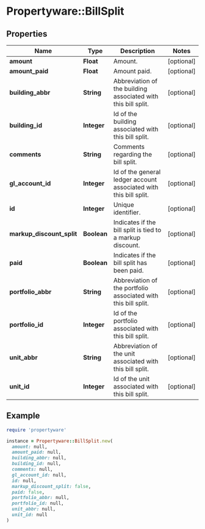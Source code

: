# Propertyware::BillSplit

## Properties

| Name | Type | Description | Notes |
| ---- | ---- | ----------- | ----- |
| **amount** | **Float** | Amount. | [optional] |
| **amount_paid** | **Float** | Amount paid. | [optional] |
| **building_abbr** | **String** | Abbreviation of the building associated with this bill split. | [optional] |
| **building_id** | **Integer** | Id of the building associated with this bill split. | [optional] |
| **comments** | **String** | Comments regarding the bill split. | [optional] |
| **gl_account_id** | **Integer** | Id of the general ledger account associated with this bill split. | [optional] |
| **id** | **Integer** | Unique identifier. | [optional] |
| **markup_discount_split** | **Boolean** | Indicates if the bill split is tied to a markup discount. | [optional] |
| **paid** | **Boolean** | Indicates if the bill split has been paid. | [optional] |
| **portfolio_abbr** | **String** | Abbreviation of the portfolio associated with this bill split. | [optional] |
| **portfolio_id** | **Integer** | Id of the portfolio associated with this bill split. | [optional] |
| **unit_abbr** | **String** | Abbreviation of the unit associated with this bill split. | [optional] |
| **unit_id** | **Integer** | Id of the unit associated with this bill split. | [optional] |

## Example

```ruby
require 'propertyware'

instance = Propertyware::BillSplit.new(
  amount: null,
  amount_paid: null,
  building_abbr: null,
  building_id: null,
  comments: null,
  gl_account_id: null,
  id: null,
  markup_discount_split: false,
  paid: false,
  portfolio_abbr: null,
  portfolio_id: null,
  unit_abbr: null,
  unit_id: null
)
```

